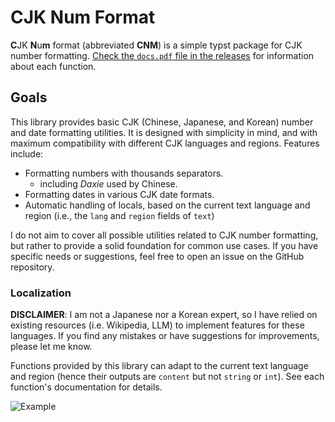 # CJK Num Format

**C**JK **N**u**m** format (abbreviated **CNM**) is a simple typst package for CJK number formatting. [Check the `docs.pdf` file in the releases](https://github.com/WenSimEHRP/cjk-num-format/releases/latest) for information about each function.

## Goals

This library provides basic CJK (Chinese, Japanese, and Korean) number and date formatting utilities.
It is designed with simplicity in mind, and with maximum compatibility with different CJK languages and regions. Features include:

- Formatting numbers with thousands separators.
  - including _Daxie_ used by Chinese.
- Formatting dates in various CJK date formats.
- Automatic handling of locals, based on the current text language and region (i.e., the `lang` and `region` fields of `text`)

I do not aim to cover all possible utilities related to CJK number formatting, but rather to provide a solid foundation for common use cases. If you have specific needs or suggestions, feel free to open an issue on the GitHub repository.

### Localization

**DISCLAIMER**: I am not a Japanese nor a Korean expert, so I have relied on existing resources (i.e. Wikipedia, LLM) to implement features for these languages. If you find any mistakes or have suggestions for improvements, please let me know.

Functions provided by this library can adapt to the current text language and region (hence their outputs are `content` but not `string` or `int`). See each function's documentation for details.

![Example](https://raw.githubusercontent.com/WenSimEHRP/cnm/master/example.svg)

